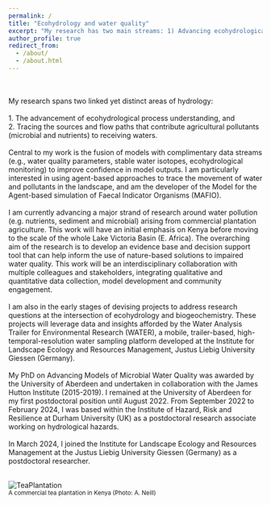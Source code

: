 ```yaml
---
permalink: /
title: "Ecohydrology and water quality"
excerpt: "My research has two main streams: 1) Advancing ecohydrological process understanding, and 2) tracing the sources and flow paths contributing agricultural pollutants to receiving waters"
author_profile: true
redirect_from: 
  - /about/
  - /about.html
---
```

<br>
<br>
My research spans two linked yet distinct areas of hydrology:<br>
<br>
1. The advancement of ecohydrological process understanding, and<br>
2. Tracing the sources and flow paths that contribute agricultural pollutants (microbial and nutrients) to receiving waters.<br>
<br>
Central to my work is the fusion of models with complimentary data streams (e.g., water quality parameters, stable water isotopes, ecohydrological monitoring) to improve confidence in model outputs. I am particularly interested in using agent-based approaches to trace the movement of water and pollutants in the landscape, and am the developer of the Model for the Agent-based simulation of Faecal Indicator Organisms (MAFIO).<br>
<br>
I am currently advancing a major strand of research around water pollution (e.g. nutrients, sediment and microbial) arising from commercial plantation agriculture. This work will have an initial emphasis on Kenya before moving to the scale of the whole Lake Victoria Basin (E. Africa). The overarching aim of the research is to develop an evidence base and decision support tool that can help inform the use of nature-based solutions to impaired water quality. This work will be an interdisciplinary collaboration with multiple colleagues and stakeholders, integrating qualitative and quantitative data collection, model development and community engagement.<br>
<br>
I am also in the early stages of devising projects to address research questions at the intersection of ecohydrology and biogeochemistry. These projects will leverage data and insights afforded by the Water Analysis Trailer for Environmental Research (WATER), a mobile, trailer-based, high-temporal-resolution water sampling platform developed at the Institute for Landscape Ecology and Resources Management, Justus Liebig University Giessen (Germany).<br>
<br>
My PhD on Advancing Models of Microbial Water Quality was awarded by the University of Aberdeen and undertaken in collaboration with the James Hutton Institute (2015-2019). I remained at the University of Aberdeen for my first postdoctoral position until August 2022. From September 2022 to February 2024, I was based within the Institute of Hazard, Risk and Resilience at Durham University (UK) as a postdoctoral research associate working on hydrological hazards.<br>
<br>
In March 2024, I joined the Institute for Landscape Ecology and Resources Management at the Justus Liebig University Giessen (Germany) as a postdoctoral researcher.<br>
<br>

![TeaPlantation](https://github.com/a-j-neill/a-j-neill.github.io/assets/112963007/0e36cb1b-217c-4967-9771-dc6df1000274)<br>
<sub>A commercial tea plantation in Kenya (Photo: A. Neill)</sub>
